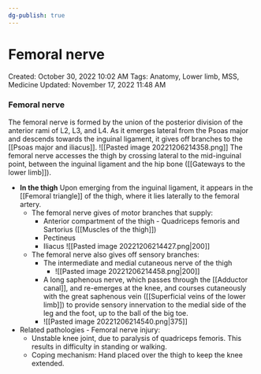 ```yaml
---
dg-publish: true
---
```


# Femoral nerve

Created: October 30, 2022 10:02 AM
Tags: Anatomy, Lower limb, MSS, Medicine
Updated: November 17, 2022 11:48 AM

### Femoral nerve
The femoral nerve is formed by the union of the posterior division of the anterior rami of L2, L3, and L4. As it emerges lateral from the Psoas major and descends towards the inguinal ligament, it gives off branches to the [[Psoas major and iliacus]].
![[Pasted image 20221206214358.png]]
The femoral nerve accesses the thigh by crossing lateral to the mid-inguinal point, between the inguinal ligament and the hip bone ([[Gateways to the lower limb]]).
- ************************In the thigh************************
    Upon emerging from the inguinal ligament, it appears in the [[Femoral triangle]] of the thigh, where it lies laterally to the femoral artery.
    - The femoral nerve gives of motor branches that supply:
	    - Anterior compartment of the thigh - Quadriceps femoris and Sartorius ([[Muscles of the thigh]])
	    - Pectineus
	    - Iliacus
	    ![[Pasted image 20221206214427.png|200]]
    - The femoral nerve also gives off sensory branches:
	    - The intermediate and medial cutaneous nerve of the thigh
		    - ![[Pasted image 20221206214458.png|200]]
	    - A long saphenous nerve, which passes through the [[Adductor canal]], and re-emerges at the knee, and courses cutaneously with the great saphenous vein ([[Superficial veins of the lower limb]]) to provide sensory innervation to the medial side of the leg and the foot, up to the ball of the big toe.
		- ![[Pasted image 20221206214540.png|375]]
- Related pathologies - Femoral nerve injury:
	- Unstable knee joint, due to paralysis of quadriceps femoris. This results in difficulty in standing or walking.
	- Coping mechanism: Hand placed over the thigh to keep the knee extended.